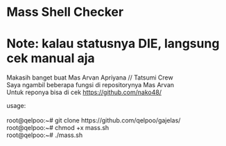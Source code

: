# Mass Shell Checker

# Note: kalau statusnya DIE, langsung cek manual aja

Makasih banget buat Mas Arvan Apriyana // Tatsumi Crew <br> 
Saya ngambil beberapa fungsi di repositorynya Mas Arvan <br>
Untuk reponya bisa di cek https://github.com/nako48/
<p>
usage: <br>
<br>
root@qelpoo:~# git clone https://github.com/qelpoo/gajelas/<br>
root@qelpoo:~# chmod +x mass.sh<br>
root@qelpoo:~# ./mass.sh
